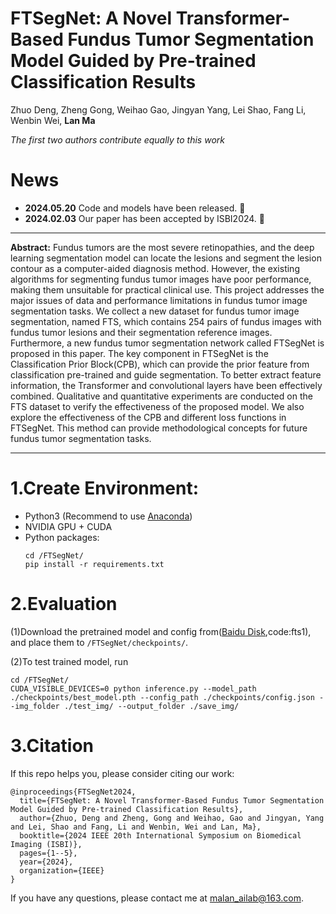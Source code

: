 # FTSegNet: A Novel Transformer-Based Fundus Tumor Segmentation Model Guided by Pre-trained Classification Results
Zhuo Deng, Zheng Gong, Weihao Gao, Jingyan Yang, Lei Shao, Fang Li, Wenbin Wei, **Lan Ma**

*The first two authors contribute equally to this work*

# News

* **2024.05.20** Code and models have been released. :rainbow:
* **2024.02.03** Our paper has been accepted by ISBI2024. :triangular_flag_on_post:

---

**Abstract:** Fundus tumors are the most severe retinopathies, and the deep learning segmentation model can locate the lesions and segment the lesion contour as a computer-aided diagnosis method. However, the existing algorithms for segmenting fundus tumor images have poor performance, making them unsuitable for practical clinical use. This project addresses the major issues of data and performance limitations in fundus tumor image segmentation tasks. We collect a new dataset for fundus tumor image segmentation, named FTS, which contains 254 pairs of fundus images with fundus tumor lesions and their segmentation reference images. Furthermore, a new fundus tumor segmentation network called FTSegNet is proposed in this paper. The key component in FTSegNet is the Classification Prior Block(CPB), which can provide the prior feature from classification pre-trained and guide segmentation. To better extract feature information, the Transformer and convolutional layers have been effectively combined. Qualitative and quantitative experiments are conducted on the FTS dataset to verify the effectiveness of the proposed model. We also explore the effectiveness of the CPB and different loss functions in FTSegNet. This method can provide methodological concepts for future fundus tumor segmentation tasks.

---

# 1.Create Environment:
 * Python3 (Recommend to use [Anaconda](https://www.anaconda.com/))
 * NVIDIA GPU + CUDA
 * Python packages:
   ```
   cd /FTSegNet/
   pip install -r requirements.txt
   ```

# 2.Evaluation
(1)Download the pretrained model and config from([Baidu Disk](https://pan.baidu.com/s/18Ao85fCWPNztGy4j0zkTlQ),code:fts1), and place them to `/FTSegNet/checkpoints/`.

(2)To test trained model, run
```
cd /FTSegNet/
CUDA_VISIBLE_DEVICES=0 python inference.py --model_path ./checkpoints/best_model.pth --config_path ./checkpoints/config.json --img_folder ./test_img/ --output_folder ./save_img/
```

# 3.Citation
If this repo helps you, please consider citing our work:

```
@inproceedings{FTSegNet2024,
  title={FTSegNet: A Novel Transformer-Based Fundus Tumor Segmentation Model Guided by Pre-trained Classification Results},
  author={Zhuo, Deng and Zheng, Gong and Weihao, Gao and Jingyan, Yang and Lei, Shao and Fang, Li and Wenbin, Wei and Lan, Ma},
  booktitle={2024 IEEE 20th International Symposium on Biomedical Imaging (ISBI)},
  pages={1--5},
  year={2024},
  organization={IEEE}
}
```
If you have any questions, please contact me at [malan_ailab@163.com]().
